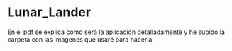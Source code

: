 # Lunar_Lander
En el pdf se explica como será la aplicación detalladamente y he subido la carpeta con las imagenes que usaré para hacerla.
